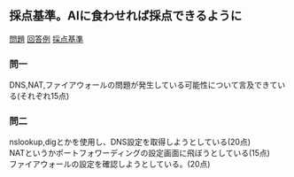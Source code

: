 ## 採点基準。AIに食わせれば採点できるように

[問題](/test/test1/Question.md)
[回答例](/test/test1/Answer.md)
[採点基準](/test/test1/MarkingScheme.md)


### 問一  
DNS,NAT,ファイアウォールの問題が発生している可能性について言及できている(それぞれ15点)  

### 問二
nslookup,digとかを使用し、DNS設定を取得しようとしている(20点)  
NATというかポートフォワーディングの設定画面に飛ぼうとしている(15点)  
ファイアウォールの設定を確認しようとしている。(20点)  
